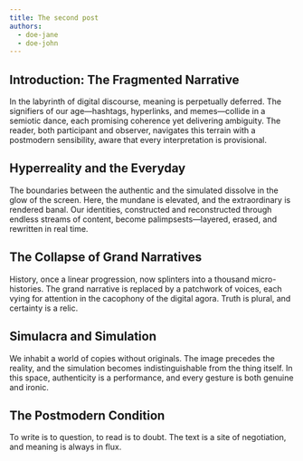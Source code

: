 ```yaml
---
title: The second post
authors:
  - doe-jane
  - doe-john
---
```


## Introduction: The Fragmented Narrative

In the labyrinth of digital discourse, meaning is perpetually deferred. The signifiers of our
age—hashtags, hyperlinks, and memes—collide in a semiotic dance, each promising coherence yet
delivering ambiguity. The reader, both participant and observer, navigates this terrain with a
postmodern sensibility, aware that every interpretation is provisional.

## Hyperreality and the Everyday

The boundaries between the authentic and the simulated dissolve in the glow of the screen. Here, the
mundane is elevated, and the extraordinary is rendered banal. Our identities, constructed and
reconstructed through endless streams of content, become palimpsests—layered, erased, and rewritten
in real time.

## The Collapse of Grand Narratives

History, once a linear progression, now splinters into a thousand micro-histories. The grand
narrative is replaced by a patchwork of voices, each vying for attention in the cacophony of the
digital agora. Truth is plural, and certainty is a relic.

## Simulacra and Simulation

We inhabit a world of copies without originals. The image precedes the reality, and the simulation
becomes indistinguishable from the thing itself. In this space, authenticity is a performance, and
every gesture is both genuine and ironic.

## The Postmodern Condition

To write is to question, to read is to doubt. The text is a site of negotiation, and meaning is
always in flux.
